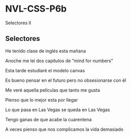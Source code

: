 # NVL-CSS-P6b
Selectores II
<!DOCTYPE html>
<html lang="en">
<head>
    <meta charset="UTF-8">
    <meta name="viewport" content="width=device-width, initial-scale=1.0">
    <title>Selectores</title>
    <link rel="stylesheet" href="style.css">
</head>
<body>
    <section>
    <h2>Selectores</h2>
    <div>
        <p class="importante">He tenido clase de inglés esta mañana</p>
        <p>Anoche me leí dos capítulos de "mind for numbers"</p>
        <p>Esta tarde estudiaré el modelo canvas</p>
    </div>
    <div>
        <p class="importante">Es bueno pensar en el futuro pero no obsesionarse con él</p>
        <p>Me veré aquella películas que tanto me gusta</p>
        <p>Pienso que lo mejor esta por llegar</p>
    </div>
    <div>
        <p class="importante">Lo que pasa en Las Vegas se queda en Las Vegas</p>
        <p>Tengo ganas de que acabe la cuarentena</p>
        <p>A veces pienso que nos complicamos la vida demasiado</p>
    </div>
</section>
    
</body>
</html>
